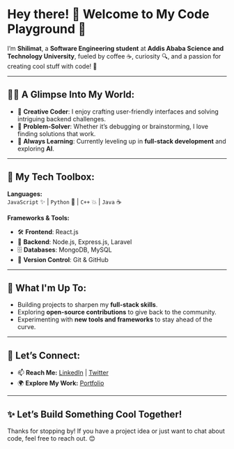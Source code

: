 # Hey there! 👋 Welcome to My Code Playground 🌟  

I’m **Shilimat**, a **Software Engineering student** at **Addis Ababa Science and Technology University**, fueled by coffee ☕, curiosity 🔍, and a passion for creating cool stuff with code! 🚀  

---

## 👩‍💻 A Glimpse Into My World:
- 🎨 **Creative Coder**: I enjoy crafting user-friendly interfaces and solving intriguing backend challenges.  
- 🌟 **Problem-Solver**: Whether it’s debugging or brainstorming, I love finding solutions that work.  
- 🌱 **Always Learning**: Currently leveling up in **full-stack development** and exploring **AI**.  

---

## 💼 My Tech Toolbox:
**Languages:**  
`JavaScript` ✨ | `Python` 🐍 | `C++` 💥 | `Java` ☕  

**Frameworks & Tools:**  
- 🛠 **Frontend**: React.js  
- 🔧 **Backend**: Node.js, Express.js, Laravel  
- 🗄️ **Databases**: MongoDB, MySQL  
- 🔄 **Version Control**: Git & GitHub  

---

## 🚀 What I'm Up To:
- Building projects to sharpen my **full-stack skills**.  
- Exploring **open-source contributions** to give back to the community.  
- Experimenting with **new tools and frameworks** to stay ahead of the curve.  

---

## 🤝 Let’s Connect:
- 📫 **Reach Me:** [LinkedIn](https://linkedin.com/in/your-profile) | [Twitter](https://twitter.com/your-profile)  
- 🌍 **Explore My Work:** [Portfolio](https://yourportfolio.com)  

---

## ✨ Let’s Build Something Cool Together!  
Thanks for stopping by! If you have a project idea or just want to chat about code, feel free to reach out. 😊
